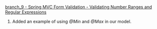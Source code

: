 [branch_9 - Spring MVC Form Validation - Validating Number Ranges and Regular Expressions](https://github.com/ta4anka/springMVCTutorial/tree/branch_9)

1. Added an example of using _@Min_ and _@Max_ in our model.
